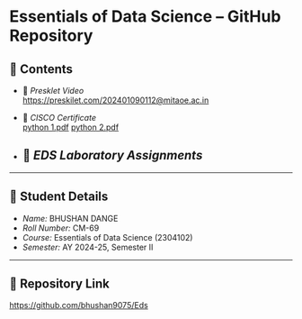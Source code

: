 # Essentials of Data Science – GitHub Repository

## 📂 Contents

- 🎥 *Presklet Video*  
  https://preskilet.com/202401090112@mitaoe.ac.in

- 📜 *CISCO Certificate*  
  [python 1.pdf](https://github.com/user-attachments/files/20081402/python.1.pdf)
  [python 2.pdf](https://github.com/user-attachments/files/20081403/python.2.pdf)


- 🧪 *EDS Laboratory Assignments*  
  -
---

## 👤 Student Details

- *Name:* BHUSHAN DANGE
- *Roll Number:* CM-69
- *Course:* Essentials of Data Science (2304102)  
- *Semester:* AY 2024-25, Semester II

---

## 🔗 Repository Link
https://github.com/bhushan9075/Eds
